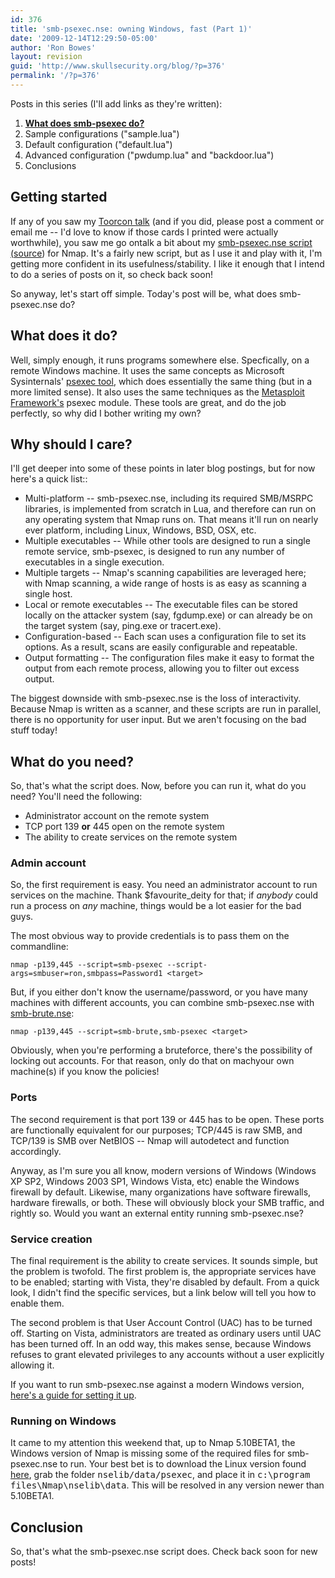 ```yaml
---
id: 376
title: 'smb-psexec.nse: owning Windows, fast (Part 1)'
date: '2009-12-14T12:29:50-05:00'
author: 'Ron Bowes'
layout: revision
guid: 'http://www.skullsecurity.org/blog/?p=376'
permalink: '/?p=376'
---
```


Posts in this series (I'll add links as they're written):

1. **[What does smb-psexec do?](/blog/?p=365)**
2. Sample configurations ("sample.lua")
3. Default configuration ("default.lua")
4. Advanced configuration ("pwdump.lua" and "backdoor.lua")
5. Conclusions

## Getting started

If any of you saw my [Toorcon talk](http://svn.skullsecurity.org:81/ron/security/2009-10-toorcon/2009-10%20Toorcon.pdf) (and if you did, please post a comment or email me -- I'd love to know if those cards I printed were actually worthwhile), you saw me go ontalk a bit about my [smb-psexec.nse script (](http://nmap.org/nsedoc/scripts/smb-psexec.html)[source](http://nmap.org/svn/scripts/smb-psexec.nse)) for Nmap. It's a fairly new script, but as I use it and play with it, I'm getting more confident in its usefulness/stability. I like it enough that I intend to do a series of posts on it, so check back soon!

So anyway, let's start off simple. Today's post will be, what does smb-psexec.nse do?

## What does it do?

Well, simply enough, it runs programs somewhere else. Specfically, on a remote Windows machine. It uses the same concepts as Microsoft Sysinternals' [psexec tool](http://technet.microsoft.com/en-us/sysinternals/bb897553.aspx), which does essentially the same thing (but in a more limited sense). It also uses the same techniques as the [Metasploit Framework's](http://www.metasploit.com/framework/) psexec module. These tools are great, and do the job perfectly, so why did I bother writing my own?

## Why should I care?

I'll get deeper into some of these points in later blog postings, but for now here's a quick list::

- Multi-platform -- smb-psexec.nse, including its required SMB/MSRPC libraries, is implemented from scratch in Lua, and therefore can run on any operating system that Nmap runs on. That means it'll run on nearly ever platform, including Linux, Windows, BSD, OSX, etc.
- Multiple executables -- While other tools are designed to run a single remote service, smb-psexec, is designed to run any number of executables in a single execution.
- Multiple targets -- Nmap's scanning capabilities are leveraged here; with Nmap scanning, a wide range of hosts is as easy as scanning a single host.
- Local or remote executables -- The executable files can be stored locally on the attacker system (say, fgdump.exe) or can already be on the target system (say, ping.exe or tracert.exe).
- Configuration-based -- Each scan uses a configuration file to set its options. As a result, scans are easily configurable and repeatable.
- Output formatting -- The configuration files make it easy to format the output from each remote process, allowing you to filter out excess output.

The biggest downside with smb-psexec.nse is the loss of interactivity. Because Nmap is written as a scanner, and these scripts are run in parallel, there is no opportunity for user input. But we aren't focusing on the bad stuff today!

## What do you need?

So, that's what the script does. Now, before you can run it, what do you need? You'll need the following:

- Administrator account on the remote system
- TCP port 139 **or** 445 open on the remote system
- The ability to create services on the remote system

### Admin account

So, the first requirement is easy. You need an administrator account to run services on the machine. Thank $favourite\_deity for that; if *anybody* could run a process on *any* machine, things would be a lot easier for the bad guys.

The most obvious way to provide credentials is to pass them on the commandline:

```
nmap -p139,445 --script=smb-psexec --script-args=smbuser=ron,smbpass=Password1 <target>
```

But, if you either don't know the username/password, or you have many machines with different accounts, you can combine smb-psexec.nse with [smb-brute.nse](http://nmap.org/nsedoc/scripts/smb-brute.html):

```
nmap -p139,445 --script=smb-brute,smb-psexec <target>
```

Obviously, when you're performing a bruteforce, there's the possibility of locking out accounts. For that reason, only do that on machyour own machine(s) if you know the policies!

### Ports

The second requirement is that port 139 or 445 has to be open. These ports are functionally equivalent for our purposes; TCP/445 is raw SMB, and TCP/139 is SMB over NetBIOS -- Nmap will autodetect and function accordingly.

Anyway, as I'm sure you all know, modern versions of Windows (Windows XP SP2, Windows 2003 SP1, Windows Vista, etc) enable the Windows firewall by default. Likewise, many organizations have software firewalls, hardware firewalls, or both. These will obviously block your SMB traffic, and rightly so. Would you want an external entity running smb-psexec.nse?

### Service creation

The final requirement is the ability to create services. It sounds simple, but the problem is twofold. The first problem is, the appropriate services have to be enabled; starting with Vista, they're disabled by default. From a quick look, I didn't find the specific services, but a link below will tell you how to enable them.

The second problem is that User Account Control (UAC) has to be turned off. Starting on Vista, administrators are treated as ordinary users until UAC has been turned off. In an odd way, this makes sense, because Windows refuses to grant elevated privileges to any accounts without a user explicitly allowing it.

If you want to run smb-psexec.nse against a modern Windows version, [here's a guide for setting it up](http://forum.sysinternals.com/forum_posts.asp?TID=9139).

### Running on Windows

It came to my attention this weekend that, up to Nmap 5.10BETA1, the Windows version of Nmap is missing some of the required files for smb-psexec.nse to run. Your best bet is to download the Linux version found [here](http://nmap.org/dist/nmap-5.10BETA1.tar.bz2), grab the folder <tt>nselib/data/psexec</tt>, and place it in <tt>c:\\program files\\Nmap\\nselib\\data</tt>. This will be resolved in any version newer than 5.10BETA1.

## Conclusion

So, that's what the smb-psexec.nse script does. Check back soon for new posts!